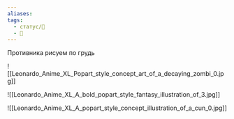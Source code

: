 ```yaml
---
aliases: 
tags:
  - статус/🌱
  - 💅
---
```


Противника рисуем по грудь

![[Leonardo_Anime_XL_Popart_style_concept_art_of_a_decaying_zombi_0.jpg]]

![[Leonardo_Anime_XL_A_bold_popart_style_fantasy_illustration_of_3.jpg]]

![[Leonardo_Anime_XL_A_popart_style_concept_illustration_of_a_cun_0.jpg]]
